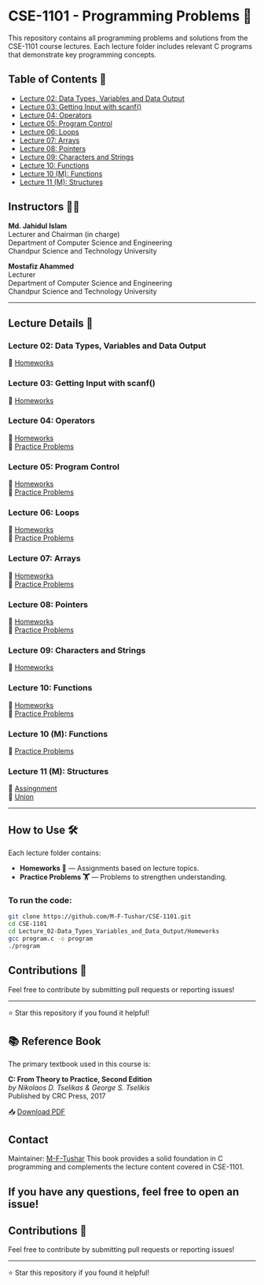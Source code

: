 # CSE-1101 - Programming Problems 📘

This repository contains all programming problems and solutions from the CSE-1101 course lectures. Each lecture folder includes relevant C programs that demonstrate key programming concepts.

## Table of Contents 📜
- [Lecture 02: Data Types, Variables and Data Output](#lecture-02-data-types-variables-and-data-output)
- [Lecture 03: Getting Input with scanf()](#lecture-03-getting-input-with-scanf)
- [Lecture 04: Operators](#lecture-04-operators)
- [Lecture 05: Program Control](#lecture-05-program-control)
- [Lecture 06: Loops](#lecture-06-loops)
- [Lecture 07: Arrays](#lecture-07-arrays)
- [Lecture 08: Pointers](#lecture-08-pointers)
- [Lecture 09: Characters and Strings](#lecture-09-characters-and-strings)
- [Lecture 10: Functions](#lecture-10-functions)
- [Lecture 10 (M): Functions](#lecture-10-m-functions-advanced)
- [Lecture 11 (M): Structures](#lecture-11-m-structures-advanced)

## Instructors 👨‍🏫

**Md. Jahidul Islam**  
Lecturer and Chairman (in charge)  
Department of Computer Science and Engineering  
Chandpur Science and Technology University

**Mostafiz Ahammed**  
Lecturer  
Department of Computer Science and Engineering  
Chandpur Science and Technology University 

---

## Lecture Details 📘

### Lecture 02: Data Types, Variables and Data Output
📂 [Homeworks](https://github.com/M-F-Tushar/CSE-1101/tree/main/Lecture_02%3A%20Data%20Types%2C%20Variables%20and%20Data%20Output/Homeworks)

### Lecture 03: Getting Input with scanf()
📂 [Homeworks](https://github.com/M-F-Tushar/CSE-1101/tree/main/Lecture_03-Getting%20Input%20with%20scanf()/Home%20works)

### Lecture 04: Operators
📂 [Homeworks](https://github.com/M-F-Tushar/CSE-1101/tree/main/Lecture_04-Operators/Home%20Works)  
📂 [Practice Problems](https://github.com/M-F-Tushar/CSE-1101/tree/main/Lecture_04-Operators/Practice%20Problems)

### Lecture 05: Program Control
📂 [Homeworks](https://github.com/M-F-Tushar/CSE-1101/tree/main/Lecture_05-Program%20Control/Home%20Works)  
📂 [Practice Problems](https://github.com/M-F-Tushar/CSE-1101/tree/main/Lecture_05-Program%20Control/Practice%20Problems)

### Lecture 06: Loops
📂 [Homeworks](https://github.com/M-F-Tushar/CSE-1101/tree/main/Lecture_06-Loops/Home%20Works)  
📂 [Practice Problems](https://github.com/M-F-Tushar/CSE-1101/tree/main/Lecture_06-Loops/Practice%20Problems)

### Lecture 07: Arrays
📂 [Homeworks](https://github.com/M-F-Tushar/CSE-1101/tree/main/Lecture_07-Arrays/Home%20Works)  
📂 [Practice Problems](https://github.com/M-F-Tushar/CSE-1101/tree/main/Lecture_07-Arrays/Practice%20Problems)

### Lecture 08: Pointers
📂 [Homeworks](https://github.com/M-F-Tushar/CSE-1101/tree/main/Lecture_08-Pointers/Home%20Works)  
📂 [Practice Problems](https://github.com/M-F-Tushar/CSE-1101/tree/main/Lecture_08-Pointers/Practice%20Problems)

### Lecture 09: Characters and Strings
📂 [Homeworks](https://github.com/M-F-Tushar/CSE-1101/tree/main/Lecture_09-Characters%20and%20Strings/Home%20Works)  

### Lecture 10: Functions
📂 [Homeworks](https://github.com/M-F-Tushar/CSE-1101/tree/main/Lecture_10-Functions/Home%20Works)  
📂 [Practice Problems](https://github.com/M-F-Tushar/CSE-1101/tree/main/Lecture_10-Functions/Practice%20Problems)

### Lecture 10 (M): Functions 
📂 [Practice Problems](https://github.com/M-F-Tushar/CSE-1101/tree/main/Lecture_10-Functions(M))

### Lecture 11 (M): Structures 
📂 [Assingnment](https://github.com/M-F-Tushar/CSE-1101/tree/main/Lecture_11-Structures(M)/Assignment)  
📂 [Union](https://github.com/M-F-Tushar/CSE-1101/tree/main/Lecture_11-Structures(M)/Union)

---

## How to Use 🛠️

Each lecture folder contains:
- **Homeworks 📑** — Assignments based on lecture topics.
- **Practice Problems 🏋️** — Problems to strengthen understanding.

### To run the code:
```bash
git clone https://github.com/M-F-Tushar/CSE-1101.git
cd CSE-1101
cd Lecture_02-Data_Types_Variables_and_Data_Output/Homeworks
gcc program.c -o program
./program
```
## Contributions 🤝
Feel free to contribute by submitting pull requests or reporting issues!

---
⭐ Star this repository if you found it helpful!

## 📚 Reference Book

The primary textbook used in this course is:

**C: From Theory to Practice, Second Edition**  
*by Nikolaos D. Tselikas & George S. Tselikis*  
Published by CRC Press, 2017

📥 [Download PDF](https://nrzr.li/d3/y/1748354312/10000/g4/libgenrs_nonfiction/libgenrs_nonfiction/2776000/b8da5dcf9ba7f1fad5213c453d095246~/EBp_lKBOM8vBwpjaXNrRzQ/C%20%3A%20From%20Theory%20to%20Practice%2C%20Second%20Edition%20--%20Tselikas%2C%20Nikolaos%20D_%3BTselikis%2C%20George%20S%20--%20Second%20edition%2C%20Boca%20Raton%2C%202017%20--%20Taylor%20%26%20Francis%2C%20CRC%20--%209780367566005%20--%20b8da5dcf9ba7f1fad5213c453d095246%20--%20Anna%E2%80%99s%20Archive.pdf)

## Contact
Maintainer: [M-F-Tushar](https://github.com/M-F-Tushar)
This book provides a solid foundation in C programming and complements the lecture content covered in CSE-1101.

If you have any questions, feel free to open an issue!
---

## Contributions 🤝
Feel free to contribute by submitting pull requests or reporting issues!

---

⭐ Star this repository if you found it helpful!
